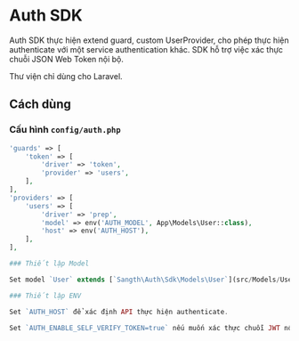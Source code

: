 # Auth SDK

Auth SDK thực hiện extend guard, custom UserProvider, cho phép thực hiện authenticate với một service authentication khác. SDK hỗ trợ việc xác thực chuỗi JSON Web Token nội bộ.

Thư viện chỉ dùng cho Laravel.

## Cách dùng

### Cấu hình `config/auth.php`

```php
'guards' => [
    'token' => [
        'driver' => 'token',
        'provider' => 'users',
    ],
],
'providers' => [
    'users' => [
        'driver' => 'prep',
        'model' => env('AUTH_MODEL', App\Models\User::class),
        'host' => env('AUTH_HOST'),
    ],
],

### Thiết lập Model

Set model `User` extends [`Sangth\Auth\Sdk\Models\User`](src/Models/User.php).

### Thiết lập ENV

Set `AUTH_HOST` để xác định API thực hiện authenticate.

Set `AUTH_ENABLE_SELF_VERIFY_TOKEN=true` nếu muốn xác thực chuỗi JWT nội bộ. Mặc định là `false`.